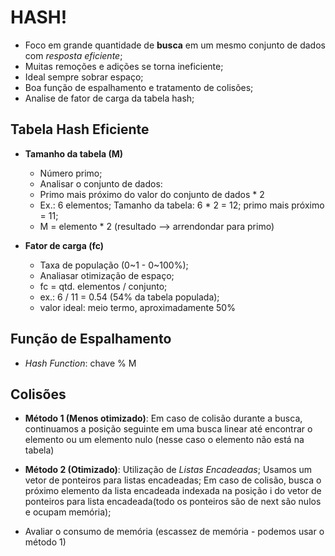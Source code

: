 # HASH!
- Foco em grande quantidade de **busca** em um mesmo conjunto de dados com *resposta eficiente*;
- Muitas remoções e adições se torna ineficiente;
- Ideal sempre sobrar espaço;
- Boa função de espalhamento e tratamento de colisões;
- Analise de fator de carga da tabela hash;

## Tabela Hash Eficiente

- **Tamanho da tabela (M)**
    - Número primo;
    - Analisar o conjunto de dados:
    - Primo mais próximo do valor do conjunto de dados * 2
    - Ex.: 6 elementos; Tamanho da tabela: 6 * 2 = 12; primo mais próximo = 11;
    - M = elemento * 2 (resultado --> arrendondar para primo)

- **Fator de carga (fc)**
    - Taxa de população (0~1 - 0~100%);
    - Analiasar otimização de espaço;
    - fc = qtd. elementos / conjunto; 
    - ex.: 6 / 11 = 0.54 (54% da tabela populada);
    - valor ideal: meio termo, aproximadamente 50%

## Função de Espalhamento
- *Hash Function*: chave % M

## Colisões
- **Método 1 (Menos otimizado)**: Em caso de colisão durante a busca, continuamos a posição seguinte em uma busca linear até encontrar o elemento ou um elemento nulo (nesse caso o elemento não está na tabela)

- **Método 2 (Otimizado)**: Utilização de *Listas Encadeadas*; Usamos um vetor de ponteiros para listas encadeadas; Em caso de colisão, busca o próximo elemento da lista encadeada indexada na posição i do vetor de ponteiros para lista encadeada(todo os ponteiros são de next são nulos e ocupam memória);

- Avaliar o consumo de memória (escassez de memória - podemos usar o método 1)